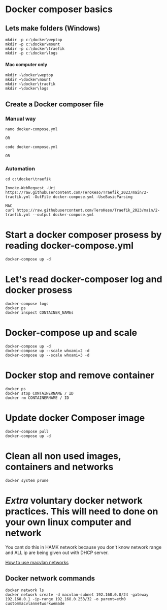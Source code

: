 
# Docker composer basics

## Lets make folders (Windows)

    mkdir -p c:\docker\weptop
    mkdir -p c:\docker\mount
    mkdir -p c:\docker\traefik
    mkdir -p c:\docker\logs

#### Mac computer only

    mkdir ~\docker\weptop
    mkdir ~\docker\mount
    mkdir ~\docker\traefik
    mkdir ~\docker\logs
    

## Create a Docker composer file

### Manual way
    nano docker-compose.yml

    OR

    code docker-compose.yml

    OR
### Automation
    cd c:\docker\traefik

    Invoke-WebRequest -Uri https://raw.githubusercontent.com/TeroKeso/Traefik_2023/main/2-traefik.yml -OutFile docker-compose.yml -UseBasicParsing
    
    MAC
    curl https://raw.githubusercontent.com/TeroKeso/Traefik_2023/main/2-traefik.yml --output docker-compose.yml
    


# Start a docker composer prosess by reading docker-compose.yml

    docker-compose up -d

# Let's read docker-composer log and docker prosess 
  
    docker-compose logs
    docker ps
    docker inspect CONTAINER_NAMEs

# Docker-compose up and scale

    docker-compose up -d
    docker-compose up --scale whoami=2 -d
    docker-compose up --scale whoami=3 -d
 
 # Docker stop and remove container

    docker ps 
    docker stop CONTAINERNAME / ID
    docker rm CONTAINERNAME / ID


# Update docker Composer image

    docker-compose pull
    docker-compose up -d

# Clean all non used images, containers and networks
  
    docker system prune 
   

# *Extra* voluntary docker network practices. This will need to done on your own linux computer and network

You cant do this in HAMK network because you don't know network range and ALL ip are being given out with DHCP server. 

[How to use macvlan networks](https://docs.docker.com/network/macvlan/)

## Docker network commands

    docker network ls
    docker network create -d macvlan-subnet 192.168.0.0/24 -gateway 192.168.0.1 -ip-range 192.168.0.253/32 -o parent=eth0 custommacvlannetworkwemade

    
